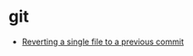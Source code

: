 # git

- [Reverting a single file to a previous commit](https://stackoverflow.com/questions/2733873/reverting-a-single-file-to-a-previous-version-in-git)